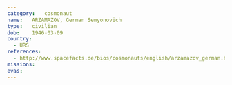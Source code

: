 ```yaml
---
category:	cosmonaut
name:	ARZAMAZOV, German Semyonovich
type:	civilian
dob:	1946-03-09
country:
  - URS
references:
  - http://www.spacefacts.de/bios/cosmonauts/english/arzamazov_german.htm
missions:
evas:
---
```

